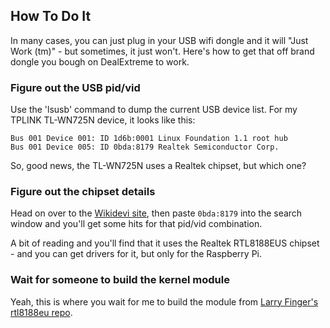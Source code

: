 ## How To Do It

In many cases, you can just plug in your USB wifi dongle and it will "Just Work (tm)" - but sometimes, it just won't. Here's how to get that off brand dongle you bough on DealExtreme to work.

### Figure out the USB pid/vid

Use the 'lsusb' command to dump the current USB device list. For my TPLINK TL-WN725N device, it looks like this:

```
Bus 001 Device 001: ID 1d6b:0001 Linux Foundation 1.1 root hub
Bus 001 Device 005: ID 0bda:8179 Realtek Semiconductor Corp.
```

So, good news, the TL-WN725N uses a Realtek chipset, but which one?

### Figure out the chipset details

Head on over to the [Wikidevi site](http://wikidevi.com/wiki/Main_Page), then paste `0bda:8179` into the search window and you'll get some hits for that pid/vid combination.

A bit of reading and you'll find that it uses the Realtek RTL8188EUS chipset - and you can get drivers for it, but only for the Raspberry Pi.

### Wait for someone to build the kernel module

Yeah, this is where you wait for me to build the module from [Larry Finger's rtl8188eu repo](https://github.com/lwfinger/rtl8188eu.git).


